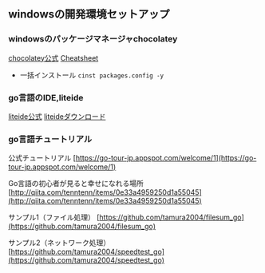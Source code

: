 ## windowsの開発環境セットアップ

### windowsのパッケージマネージャchocolatey

[chocolatey公式](http://qiita.com/koduki/items/a833d22c7d8cf6f8f55e)
[Cheatsheet](http://qiita.com/blackle0pard_/items/8a2e85ecfc2742c28de0)

- 一括インストール
`cinst packages.config -y`


### go言語のIDE,liteide

[liteide公式](https://github.com/visualfc/liteide)
[liteideダウンロード](https://github.com/visualfc/liteide/releases/tag/x31)


### go言語チュートリアル

公式チュートリアル
[https://go-tour-jp.appspot.com/welcome/1](https://go-tour-jp.appspot.com/welcome/1)

Go言語の初心者が見ると幸せになれる場所
[http://qiita.com/tenntenn/items/0e33a4959250d1a55045](http://qiita.com/tenntenn/items/0e33a4959250d1a55045)

サンプル1（ファイル処理）
[https://github.com/tamura2004/filesum_go](https://github.com/tamura2004/filesum_go)

サンプル2（ネットワーク処理）
[https://github.com/tamura2004/speedtest_go](https://github.com/tamura2004/speedtest_go)

